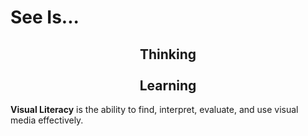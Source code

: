 # See Is...

<center><h2>Thinking<br><br>
Learning
 </h2></center>

**Visual Literacy** is the ability to find, interpret, evaluate, and use visual media effectively.

<style>
  .md-typeset h1,
  .md-content__button {
    display: none;
  }
</style>